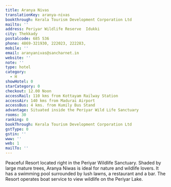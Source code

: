 ```yaml
---
title: Aranya Nivas
translationKey: aranya-nivas
bookthrough: Kerala Tourism Development Corporation Ltd
mailto: ''
address: Periyar Wildlife Reserve  Idukki
city: Thekkady
postalcode: 685 536
phone: 4869-321930, 222023, 222283,
mobile: ''
email: aranyanivas@sancharnet.in
website: ''
note: ''
type: hotel
category:
  - H
showHotel: 0
starCategory: 0
checkout: 12.00 Noon
accessRail: 110 kms from Kottayam Railway Station
accessAir: 140 kms from Madurai Airport
accessBus: 4 kms. from Kumily Bus Stand
advantage: Situated inside the Periyar Wild Life Sanctuary
rooms: 30
ranking: 0
bookThrough: Kerala Tourism Development Corporation Ltd
gstType: 0
gstin: ''
www: ''
web: 1
mailTo: ''
---
```







Peaceful Resort located right in the Periyar Wildlife Sanctuary. Shaded by large mature trees, Aranya Niwas is ideal for nature and wildlife lovers. It has a swimming pool surrounded by lush lawns, a restaurant and a bar. The Resort operates boat service to view wildlife on the Periyar Lake.